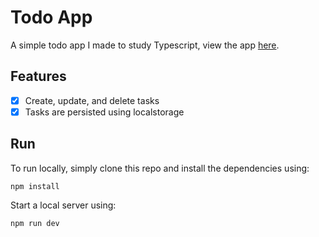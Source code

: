 # Todo App
A simple todo app I made to study Typescript, view the app [here](https://danjvarela.github.io/react-typescript-todo-app/).

## Features
  - [X] Create, update, and delete tasks
  - [X] Tasks are persisted using localstorage

## Run
To run locally, simply clone this repo and install the dependencies using:
```
npm install
```
Start a local server using:
```
npm run dev
```
